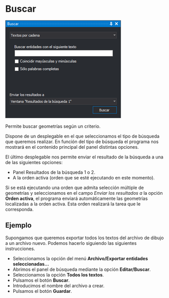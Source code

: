 # Buscar

![](../../../../.gitbook/assets/PanelBuscar.PNG)

Permite buscar geometrías según un criterio.

Dispone de un desplegable en el que seleccionamos el tipo de búsqueda que queremos realizar. En función del tipo de búsqueda el programa nos mostrará en el contenido principal del panel distintas opciones.

El último desplegable nos permite enviar el resultado de la búsqueda a una de las siguientes opciones:

* Panel Resultados de la búsqueda 1 o 2.
* A la orden activa (orden que se esté ejecutando en este momento).

Si se está ejecutando una orden que admita selección múltiple de geometrías y seleccionamos en el campo _Enviar los resultados a_ la opción **Orden activa**, el programa enviará automáticamente las geometrías localizadas a la orden activa. Esta orden realizará la tarea que le corresponda.

## Ejemplo

Supongamos que queremos exportar todos los textos del archivo de dibujo a un archivo nuevo. Podemos hacerlo siguiendo las siguientes instrucciones.

* Seleccionamos la opción del menú **Archivo/Exportar entidades seleccionadas...**
* Abrimos el panel de búsqueda mediante la opción **Editar/Buscar**.
* Seleccionamos la opción **Todos los textos**.
* Pulsamos el botón **Buscar**.
* Introducimos el nombre del archivo a crear.
* Pulsamos el botón **Guardar**.
